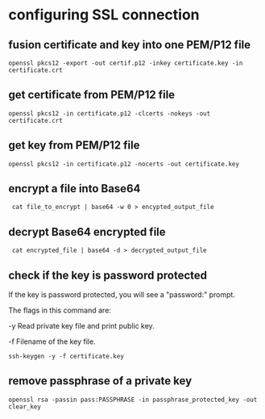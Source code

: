 # configuring SSL connection 

## fusion certificate and key into one PEM/P12 file

``` openssl pkcs12 -export -out certif.p12 -inkey certificate.key -in certificate.crt ```

## get certificate from PEM/P12 file

``` openssl pkcs12 -in certificate.p12 -clcerts -nokeys -out certificate.crt ```

## get key from PEM/P12 file

``` openssl pkcs12 -in certificate.p12 -nocerts -out certificate.key ```

## encrypt a file into Base64 

``` cat file_to_encrypt | base64 -w 0 > encypted_output_file```

## decrypt Base64 encrypted file

``` cat encrypted_file | base64 -d > decrypted_output_file```

## check if the key is password protected

If the key is password protected, you will see a "password:" prompt.

The flags in this command are:

-y Read private key file and print public key.

-f Filename of the key file.

``` ssh-keygen -y -f certificate.key ```

## remove passphrase of a private key 

``` openssl rsa -passin pass:PASSPHRASE -in passphrase_protected_key -out clear_key ```

